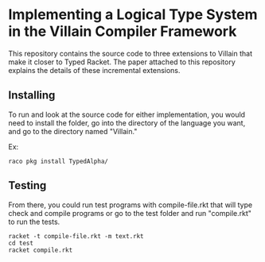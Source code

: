 # Implementing a Logical Type System in the Villain Compiler Framework

This repository contains the source code to three extensions to Villain that make it closer to Typed Racket. The paper attached to this repository explains the details of these incremental extensions.


## Installing

To run and look at the source code for either implementation, you would need to install the folder, go into the directory of the language you want, and go to the directory named "Villain."

Ex:
```
raco pkg install TypedAlpha/
```

## Testing 

From there, you could run test programs with compile-file.rkt that will type check and compile programs or go to the test folder and run "compile.rkt" to run the tests. 
```
racket -t compile-file.rkt -m text.rkt
cd test
racket compile.rkt
```
